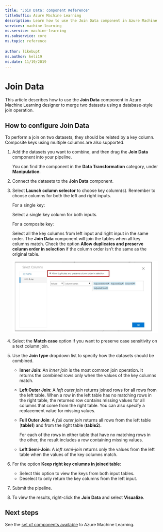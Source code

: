 ```yaml
---
title: "Join Data: component Reference"
titleSuffix: Azure Machine Learning
description: Learn how to use the Join Data component in Azure Machine Learning designer to merge two datasets together.
services: machine-learning
ms.service: machine-learning
ms.subservice: core
ms.topic: reference

author: likebupt
ms.author: keli19
ms.date: 11/19/2019
---
```


# Join Data

This article describes how to use the **Join Data** component in Azure Machine Learning designer to merge two datasets using a database-style join operation.  

## How to configure Join Data

To perform a join on two datasets, they should be related by a key column. Composite keys using multiple columns are also supported. 

1. Add the datasets you want to combine, and then drag the **Join Data** component into your pipeline. 

    You can find the component in the **Data Transformation** category, under **Manipulation**.

1. Connect the datasets to the **Join Data** component. 
 
1. Select **Launch column selector** to choose key column(s). Remember to choose columns for both the left and right inputs.

    For a single key:

    Select a single key column for both inputs.
    
    For a composite key:

    Select all the key columns from left input and right input in the same order. The **Join Data** component will join the tables when all key columns match. Check the option **Allow duplicates and preserve column order in selection** if the column order isn't the same as the original table. 

    ![column-selector](media/module/join-data-column-selector.png)


1. Select the **Match case** option if you want to preserve case sensitivity on a text column join. 
   
1. Use the **Join type** dropdown list to specify how the datasets should be combined.  
  
    * **Inner Join**: An *inner join* is the most common join operation. It returns the combined rows only when the values of the key columns match.  
  
    * **Left Outer Join**: A *left outer join* returns joined rows for all rows from the left table. When a row in the left table has no matching rows in the right table, the returned row contains missing values for all columns that come from the right table. You can also specify a replacement value for missing values.  
  
    * **Full Outer Join**: A *full outer join* returns all rows from the left table (**table1**) and from the right table (**table2**).  
  
         For each of the rows in either table that have no matching rows in the other, the result includes a row containing missing values.  
  
    * **Left Semi-Join**: A *left semi-join* returns only the values from the left table when the values of the key columns match.  

1. For the option **Keep right key columns in joined table**:

    * Select this option to view the keys from both input tables.
    * Deselect to only return the key columns from the left input.

1. Submit the pipeline.

1. To view the results, right-click the **Join Data** and select **Visualize**.

## Next steps

See the [set of components available](module-reference.md) to Azure Machine Learning. 